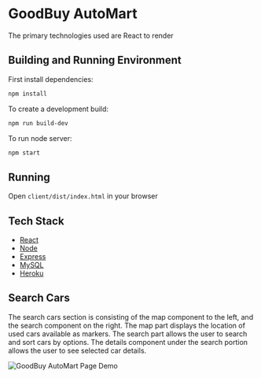 # GoodBuy AutoMart

The primary technologies used are React to render
## Building and Running Environment

First install dependencies:

```sh
npm install
```

To create a development build:

```sh
npm run build-dev
```

To run node server:

```sh
npm start
```

## Running

Open `client/dist/index.html` in your browser

## Tech Stack
* [React](https://reactjs.org)
* [Node](https://nodejs.org/en)
* [Express](http://expressjs.com)
* [MySQL](https://www.mysql.com)
* [Heroku](https://www.heroku.com)

## Search Cars
The search cars section is consisting of the map component to the left, and the search component on the right. The map part displays the location of used cars available as markers. The search part allows the user to search and sort cars by options. The details component under the search portion allows the user to see selected car details.

![GoodBuy AutoMart Page Demo](readme_assets/main.gif)